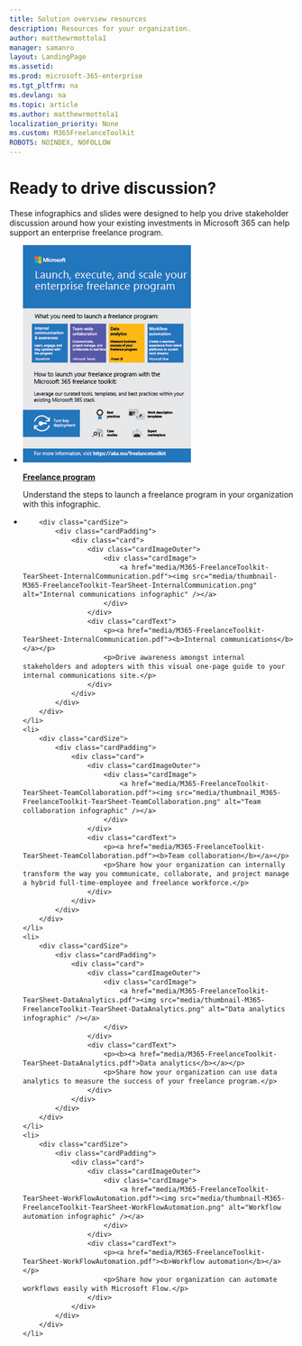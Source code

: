 ```yaml
---
title: Solution overview resources
description: Resources for your organization. 
author: matthewrmottola1
manager: samanro
layout: LandingPage
ms.assetid: 
ms.prod: microsoft-365-enterprise
ms.tgt_pltfrm: na
ms.devlang: na
ms.topic: article
ms.author: matthewrmottola1
localization_priority: None 
ms.custom: M365FreelanceToolkit
ROBOTS: NOINDEX, NOFOLLOW
---
```

Ready to drive discussion?
=================================

These infographics and slides were designed to help you drive stakeholder discussion around how your existing investments in Microsoft 365 can help support an enterprise freelance program.

<ul class="panelContent cardsW">
    <li>
        <div class="cardSize">
            <div class="cardPadding">
                <div class="card">
                    <div class="cardImageOuter">
                        <div class="cardImage">
                            <a href="media/M365-FreelanceToolkit-TearSheet-FreelanceProgram.pdf"><img src="media/thumbnail-M365-FreelanceToolkit-TearSheet-FreelanceProgram.png" alt="Freelance program infographic" /></a>
                        </div>
                    </div>
                    <div class="cardText">
                        <p><a href="media/M365-FreelanceToolkit-TearSheet-FreelanceProgram.pdf"><b>Freelance program</b></a></p>
                        <p>Understand the steps to launch a freelance program in your organization with this infographic.</p>
                    </div>
                </div>
            </div>
        </div>
    </li>
    <li>
        
        <div class="cardSize">
            <div class="cardPadding">
                <div class="card">
                    <div class="cardImageOuter">
                        <div class="cardImage">
                            <a href="media/M365-FreelanceToolkit-TearSheet-InternalCommunication.pdf"><img src="media/thumbnail-M365-FreelanceToolkit-TearSheet-InternalCommunication.png" alt="Internal communications infographic" /></a>
                        </div>
                    </div>
                    <div class="cardText">
                        <p><a href="media/M365-FreelanceToolkit-TearSheet-InternalCommunication.pdf"><b>Internal communications</b></a></p>
                        <p>Drive awareness amongst internal stakeholders and adopters with this visual one-page guide to your internal communications site.</p>
                    </div>
                </div>
            </div>
        </div>
    </li>
    <li>
        <div class="cardSize">
            <div class="cardPadding">
                <div class="card">
                    <div class="cardImageOuter">
                        <div class="cardImage">
                            <a href="media/M365-FreelanceToolkit-TearSheet-TeamCollaboration.pdf"><img src="media/thumbnail_M365-FreelanceToolkit-TearSheet-TeamCollaboration.png" alt="Team collaboration infographic" /></a>
                        </div>
                    </div>
                    <div class="cardText">
                        <p><a href="media/M365-FreelanceToolkit-TearSheet-TeamCollaboration.pdf"><b>Team collaboration</b></a></p>
                        <p>Share how your organization can internally transform the way you communicate, collaborate, and project manage a hybrid full-time-employee and freelance workforce.</p>
                    </div>
                </div>
            </div>
        </div>
    </li>
    <li>
        <div class="cardSize">
            <div class="cardPadding">
                <div class="card">
                    <div class="cardImageOuter">
                        <div class="cardImage">
                            <a href="media/M365-FreelanceToolkit-TearSheet-DataAnalytics.pdf"><img src="media/thumbnail-M365-FreelanceToolkit-TearSheet-DataAnalytics.png" alt="Data analytics infographic" /></a>
                        </div>
                    </div>
                    <div class="cardText">
                        <p><b><a href="media/M365-FreelanceToolkit-TearSheet-DataAnalytics.pdf">Data analytics</b></a></p>
                        <p>Share how your organization can use data analytics to measure the success of your freelance program.</p>
                    </div>
                </div>
            </div>
        </div>
    </li>
    <li>
        <div class="cardSize">
            <div class="cardPadding">
                <div class="card">
                    <div class="cardImageOuter">
                        <div class="cardImage">
                            <a href="media/M365-FreelanceToolkit-TearSheet-WorkFlowAutomation.pdf"><img src="media/thumbnail-M365-FreelanceToolkit-TearSheet-WorkFlowAutomation.png" alt="Workflow automation infographic" /></a>
                        </div>
                    </div>
                    <div class="cardText">
                        <p><a href="media/M365-FreelanceToolkit-TearSheet-WorkFlowAutomation.pdf"><b>Workflow automation</b></a></p>
                        <p>Share how your organization can automate workflows easily with Microsoft Flow.</p>
                    </div>
                </div>
            </div>
        </div>
    </li>
</ul>